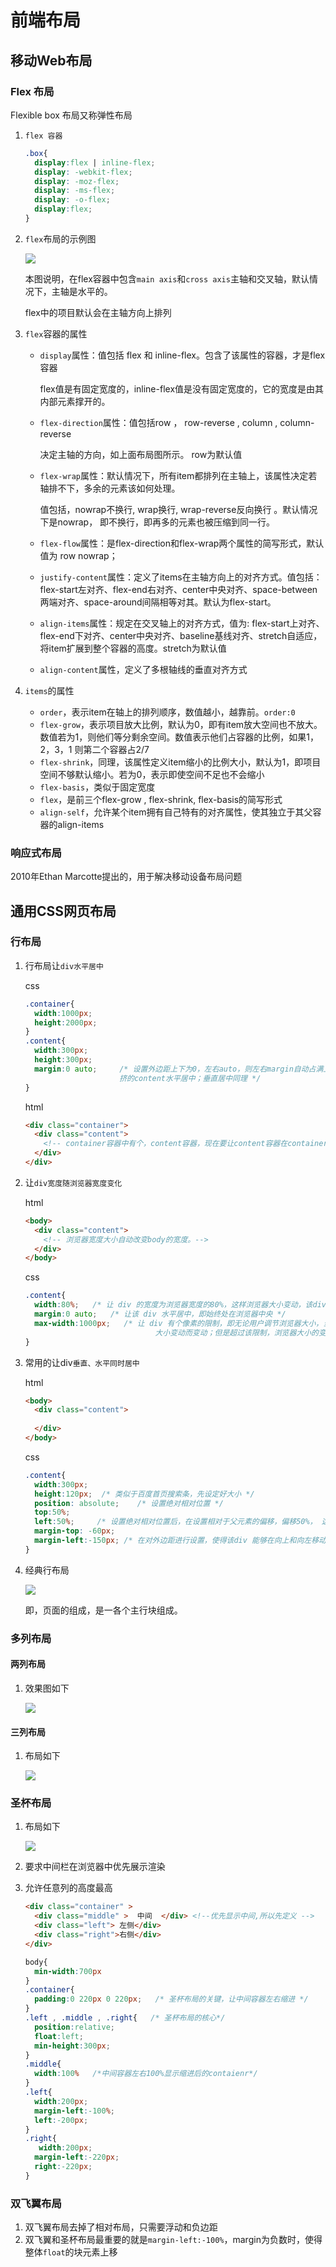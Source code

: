 # 前端布局



## 移动Web布局

### Flex 布局

Flexible box 布局又称弹性布局 

1. ``flex 容器``

   ```css
   .box{
     display:flex | inline-flex;
     display: -webkit-flex;
     display: -moz-flex;
     display: -ms-flex;
     display: -o-flex;
     display:flex;
   }
   ```

2. ``flex``布局的示例图

   <img src="images/flex-container.png">

   本图说明，在flex容器中包含``main axis``和``cross axis``主轴和交叉轴，默认情况下，主轴是水平的。

   flex中的项目默认会在主轴方向上排列

3. ``flex``容器的属性

   - ``display``属性：值包括 flex 和 inline-flex。包含了该属性的容器，才是flex容器

     flex值是有固定宽度的，inline-flex值是没有固定宽度的，它的宽度是由其内部元素撑开的。 

   - ``flex-direction``属性：值包括row ， row-reverse , column , column-reverse

     决定主轴的方向，如上面布局图所示。 row为默认值

   - ``flex-wrap``属性：默认情况下，所有item都排列在主轴上，该属性决定若轴排不下，多余的元素该如何处理。

     值包括，nowrap不换行,  wrap换行,  wrap-reverse反向换行 。默认情况下是nowrap， 即不换行，即再多的元素也被压缩到同一行。

   - ``flex-flow``属性：是flex-direction和flex-wrap两个属性的简写形式，默认值为 row nowrap；

   - ``justify-content``属性：定义了items在主轴方向上的对齐方式。值包括：flex-start左对齐、flex-end右对齐、center中央对齐、space-between两端对齐、space-around间隔相等对其。默认为flex-start。

   - ``align-items``属性：规定在交叉轴上的对齐方式，值为: flex-start上对齐、flex-end下对齐、center中央对齐、baseline基线对齐、stretch自适应，将item扩展到整个容器的高度。stretch为默认值

   - ``align-content``属性，定义了多根轴线的垂直对齐方式

4. ``items``的属性

   - ``order``，表示item在轴上的排列顺序，数值越小，越靠前。``order:0``
   - ``flex-grow``，表示项目放大比例，默认为0，即有item放大空间也不放大。数值若为1，则他们等分剩余空间。数值表示他们占容器的比例，如果1，2，3，1 则第二个容器占2/7
   - ``flex-shrink``，同理，该属性定义item缩小的比例大小，默认为1，即项目空间不够默认缩小。若为0，表示即使空间不足也不会缩小
   - ``flex-basis``，类似于固定宽度
   - ``flex``，是前三个flex-grow , flex-shrink, flex-basis的简写形式
   - `align-self`，允许某个item拥有自己特有的对齐属性，使其独立于其父容器的align-items



### 响应式布局

2010年Ethan Marcotte提出的，用于解决移动设备布局问题



## 通用CSS网页布局

 ### 行布局

1. 行布局让``div水平居中``

   css

   ```css
   .container{
     width:1000px;
     height:2000px;
   }
   .content{
     width:300px;
     height:300px;
     margin:0 auto;     /* 设置外边距上下为0，左右auto，则左右margin自动占满上一级div的大小，因而就会
     					挤的content水平居中；垂直居中同理 */
   }
   ```

   html 

   ```html
   <div class="container">
     <div class="content">  
       <!-- container容器中有个，content容器，现在要让content容器在container容器中居中显示-->
     </div>
   </div>
   ```

2. 让``div宽度随浏览器宽度变化``

   html

   ```html
   <body>
     <div class="content">
       <!-- 浏览器宽度大小自动改变body的宽度。-->
     </div>
   </body>
   ```

   css 

   ```css
   .content{
     width:80%;   /* 让 div 的宽度为浏览器宽度的80%，这样浏览器大小变动，该div的大小也就变动 */
     margin:0 auto;   /* 让该 div 水平居中，即始终处在浏览器中央 */
     max-width:1000px;   /* 让 div 有个像素的限制，即无论用户调节浏览器大小，当没有超过该像素限制时，div随浏览器
     							大小变动而变动；但是超过该限制，浏览器大小的变动将不会影响 div 的大小 */
   }
   ```

3. 常用的让div``垂直、水平同时居中``

   html 

   ```html
   <body>
     <div class="content">
       
     </div>
   </body>
   ```

   css 

   ```css
   .content{
     width:300px;
     height:120px;  /* 类似于百度首页搜索条，先设定好大小 */
     position: absolute;    /* 设置绝对相对位置 */
     top:50%;
     left:50%;     /* 设置绝对相对位置后，在设置相对于父元素的偏移，偏移50%， 这样content的左上角点，就会居中 */
     margin-top: -60px;
     margin-left:-150px; /* 在对外边距进行设置，使得该div 能够在向上和向左移动半个元素大小的位置，这样就居中了 */
   }
   ```

4. 经典行布局

   <img src="/Users/chenrui/Notes/Front/images/Screen Shot 2019-10-16 at 6.11.23 pm.png" />

   即，页面的组成，是一各个主行块组成。

### 多列布局

#### 两列布局

1. 效果图如下

   <img src="/Users/chenrui/Notes/Front/images/Screen Shot 2019-10-16 at 8.19.12 pm.png" />





#### 三列布局

1. 布局如下

   <img src="/Users/chenrui/Notes/Front/images/Screen Shot 2019-10-16 at 9.50.05 pm.png" />



### 圣杯布局

1. 布局如下

   <img src="/Users/chenrui/Notes/Front/images/Screen Shot 2019-10-17 at 12.40.13 am.png" />

2. 要求中间栏在浏览器中优先展示渲染

3. 允许任意列的高度最高

   ```html
   <div class="container" >
     <div class="middle" >  中间  </div> <!--优先显示中间,所以先定义 -->
     <div class="left"> 左侧</div>
     <div class="right">右侧</div>
   </div>
   ```

   ```css
   body{
     min-width:700px
   }
   .container{
     padding:0 220px 0 220px;   /* 圣杯布局的关键，让中间容器左右缩进 */
   }
   .left , .middle , .right{   /* 圣杯布局的核心*/
     position:relative;
     float:left;
     min-height:300px;
   }
   .middle{
     width:100%   /*中间容器左右100%显示缩进后的contaienr*/
   }
   .left{
     width:200px;  
     margin-left:-100%;
     left:-200px;
   }
   .right{
      width:200px;
     margin-left:-220px;
     right:-220px;
   }
   ```

   

### 双飞翼布局

1. 双飞翼布局去掉了相对布局，只需要浮动和负边距
2. 双飞翼和圣杯布局最重要的就是``margin-left:-100%``，margin为负数时，使得整体``float``的块元素上移

